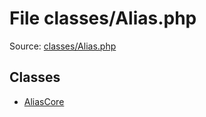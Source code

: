 File classes/Alias.php
=========

Source: [classes/Alias.php](https://github.com/PrestaShop/PrestaShop/blob/1.6.0.12/classes/Alias.php)


Classes
-------

* [AliasCore](class.AliasCore.md)

